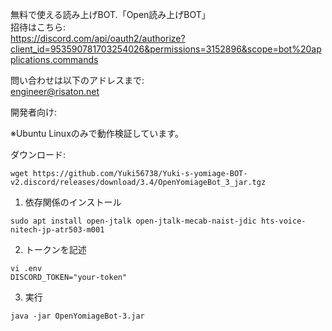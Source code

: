 無料で使える読み上げBOT.「Open読み上げBOT」  
招待はこちら:  
https://discord.com/api/oauth2/authorize?client_id=953590781703254026&permissions=3152896&scope=bot%20applications.commands  

問い合わせは以下のアドレスまで:  
engineer@risaton.net  
  
開発者向け:

※Ubuntu Linuxのみで動作検証しています。

ダウンロード:  
```shell
wget https://github.com/Yuki56738/Yuki-s-yomiage-BOT-v2.discord/releases/download/3.4/OpenYomiageBot_3_jar.tgz
```

1. 依存関係のインストール
```
sudo apt install open-jtalk open-jtalk-mecab-naist-jdic hts-voice-nitech-jp-atr503-m001  
```
2. トークンを記述
```
vi .env  
DISCORD_TOKEN="your-token"
```

3. 実行
```shell
java -jar OpenYomiageBot-3.jar
```